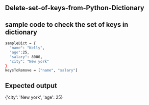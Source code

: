 ## Delete-set-of-keys-from-Python-Dictionary
## sample code to check the set of keys in dictionary
```sh
sampleDict = {
  "name": "Kelly",
  "age":25,
  "salary": 8000,
  "city": "New york"
}
keysToRemove = ["name", "salary"]
```
## Expected output
{'city': 'New york', 'age': 25}
